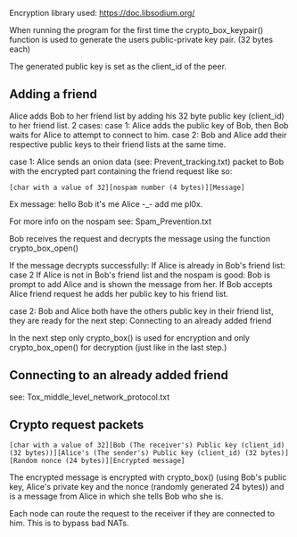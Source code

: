 Encryption library used: https://doc.libsodium.org/


When running the program for the first time the crypto_box_keypair() function is used to
generate the users public-private key pair. (32 bytes each)

The generated public key is set as the client_id of the peer.

Adding a friend
---------------

Alice adds Bob to her friend list by adding his 32 byte public key (client_id) to her friend list.
2 cases:
case 1: Alice adds the public key of Bob, then Bob waits for Alice to attempt to connect to him.
case 2: Bob and Alice add their respective public keys to their friend lists at the same time.

case 1:
Alice sends an onion data (see: Prevent_tracking.txt) packet to Bob with the encrypted part containing the friend request like so:
```
[char with a value of 32][nospam number (4 bytes)][Message]
```

Ex message: hello Bob it's me Alice -_- add me pl0x.

For more info on the nospam see: Spam_Prevention.txt

Bob receives the request and decrypts the message using the function crypto_box_open()

If the message decrypts successfully:
If Alice is already in Bob's friend list: case 2
If Alice is not in Bob's friend list and the nospam is good: Bob is prompt to add Alice and is shown the message from her.
If Bob accepts Alice friend request he adds her public key to his friend list.

case 2:
Bob and Alice both have the others public key in their friend list, they are ready for the next step:   Connecting to an already added friend

In the next step only crypto_box() is used for encryption and only crypto_box_open() for decryption (just like in the last step.)


Connecting to an already added friend
-------------------------------------

see: Tox_middle_level_network_protocol.txt

Crypto request packets
--------------------------------------

```
[char with a value of 32][Bob (The receiver's) Public key (client_id) (32 bytes))][Alice's (The sender's) Public key (client_id) (32 bytes)][Random nonce (24 bytes)][Encrypted message]
```

The encrypted message is encrypted with crypto_box() (using Bob's public key, Alice's private key and the nonce (randomly generated 24 bytes)) and is a message from Alice in which she tells Bob who she is.

Each node can route the request to the receiver if they are connected to him. This is to bypass bad NATs.

